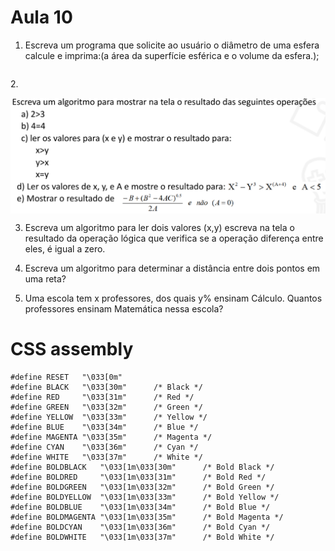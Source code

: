 # Aula 10

1. Escreva um programa que solicite ao usuário o diâmetro de uma esfera calcule e imprima:(a área da superfície esférica e o volume da esfera.);
<style>
div{
    display:flex;
    flex-wrap:wrap;
    align-items:top;
}
div img{
    width: 550px;
}
</style>
<div>
<p>2.</p><img  src="img.png" alt="questão 2">
</div>

3. Escreva um algoritmo para ler dois valores (x,y) escreva na tela o resultado da operação lógica que verifica se a
operação diferença entre eles, é igual a zero.

4. Escreva um algoritmo para determinar a distância entre dois pontos em uma reta?

5. Uma escola tem x professores, dos quais y% ensinam Cálculo. Quantos professores ensinam Matemática nessa escola?

# CSS assembly
````
#define RESET   "\033[0m"
#define BLACK   "\033[30m"      /* Black */
#define RED     "\033[31m"      /* Red */
#define GREEN   "\033[32m"      /* Green */
#define YELLOW  "\033[33m"      /* Yellow */
#define BLUE    "\033[34m"      /* Blue */
#define MAGENTA "\033[35m"      /* Magenta */
#define CYAN    "\033[36m"      /* Cyan */
#define WHITE   "\033[37m"      /* White */
#define BOLDBLACK   "\033[1m\033[30m"      /* Bold Black */
#define BOLDRED     "\033[1m\033[31m"      /* Bold Red */
#define BOLDGREEN   "\033[1m\033[32m"      /* Bold Green */
#define BOLDYELLOW  "\033[1m\033[33m"      /* Bold Yellow */
#define BOLDBLUE    "\033[1m\033[34m"      /* Bold Blue */
#define BOLDMAGENTA "\033[1m\033[35m"      /* Bold Magenta */
#define BOLDCYAN    "\033[1m\033[36m"      /* Bold Cyan */
#define BOLDWHITE   "\033[1m\033[37m"      /* Bold White */
````



